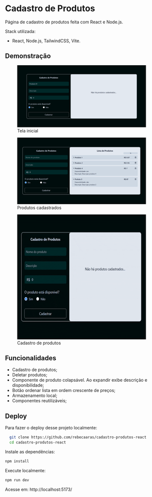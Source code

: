 
# Cadastro de Produtos

Página de cadastro de produtos feita com React e Node.js.

Stack utilizada:
- React, Node.js, TailwindCSS, Vite.
## Demonstração

<figure>
  <img src="./images/preview-1.png"/>
  <figcaption>Tela inicial</figcaption>
</figure>
<figure>
  <img src="./images/preview-2.png"/>
  <figcaption>Produtos cadastrados</figcaption>
</figure>
<figure>
  <img src="./images/preview-gif.gif" height="411" width="533"/>
  <figcaption>Cadastro de produtos</figcaption>
</figure>

## Funcionalidades

- Cadastro de produtos;
- Deletar produtos;
- Componente de produto colapsável. Ao expandir exibe descrição e disponibilidade;
- Botão ordenar lista em ordem crescente de preços;
- Armazenamento local;
- Componentes reutilizáveis;

## Deploy

Para fazer o deploy desse projeto localmente:
```bash
  git clone https://github.com/rebecaaras/cadastro-produtos-react
  cd cadastro-produtos-react
```

Instale as dependências:
```bash
npm install
```

Execute localmente:
```bash
npm run dev
```
Acesse em: http://localhost:5173/



